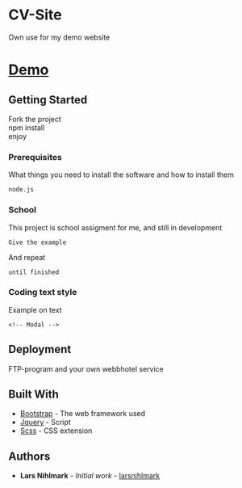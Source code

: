 # CV-Site

Own use for my demo website

# [Demo](https://larsnihlmark.github.io/Project-Cv/)

## Getting Started

Fork the project<br>
npm install<br>
enjoy
### Prerequisites

What things you need to install the software and how to install them

```
node.js
```

### School

This project is school assigment for me, and still in development

```
Give the example
```

And repeat

```
until finished
```



### Coding text style 

Example on text

```
<!-- Modal -->
```

## Deployment

FTP-program and your own webbhotel service

## Built With

* [Bootstrap](https://getbootstrap.com/) - The web framework used
* [Jquery](https://jquery.com/) - Script
* [Scss](https://sass-lang.com/) - CSS extension


## Authors

* **Lars Nihlmark** - *Initial work* - [larsnihlmark](https://github.com/Larsnihlmark)


## 


